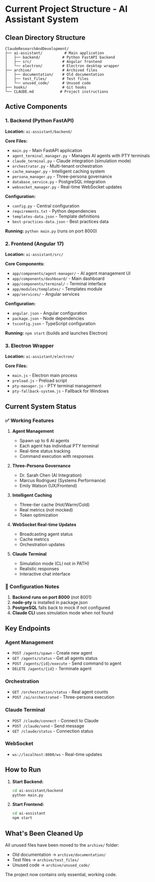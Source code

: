 # Current Project Structure - AI Assistant System

## Clean Directory Structure

```
ClaudeResearchAndDevelopment/
├── ai-assistant/          # Main application
│   ├── backend/          # Python FastAPI backend
│   ├── src/              # Angular frontend
│   └── electron/         # Electron desktop wrapper
├── archive/              # Archived files
│   ├── documentation/    # Old documentation
│   ├── test_files/       # Test files
│   └── unused_code/      # Unused code
├── hooks/                # Git hooks
└── CLAUDE.md            # Project instructions

```

## Active Components

### 1. Backend (Python FastAPI)
**Location:** `ai-assistant/backend/`

**Core Files:**
- `main.py` - Main FastAPI application
- `agent_terminal_manager.py` - Manages AI agents with PTY terminals
- `claude_terminal.py` - Claude integration (simulation mode)
- `orchestrator.py` - Multi-tenant orchestration
- `cache_manager.py` - Intelligent caching system
- `persona_manager.py` - Three-persona governance
- `database_service.py` - PostgreSQL integration
- `websocket_manager.py` - Real-time WebSocket updates

**Configuration:**
- `config.py` - Central configuration
- `requirements.txt` - Python dependencies
- `templates-data.json` - Template definitions
- `best-practices-data.json` - Best practices data

**Running:** `python main.py` (runs on port 8000)

### 2. Frontend (Angular 17)
**Location:** `ai-assistant/src/`

**Core Components:**
- `app/components/agent-manager/` - AI agent management UI
- `app/components/dashboard/` - Main dashboard
- `app/components/terminal/` - Terminal interface
- `app/modules/templates/` - Templates module
- `app/services/` - Angular services

**Configuration:**
- `angular.json` - Angular configuration
- `package.json` - Node dependencies
- `tsconfig.json` - TypeScript configuration

**Running:** `npm start` (builds and launches Electron)

### 3. Electron Wrapper
**Location:** `ai-assistant/electron/`

**Core Files:**
- `main.js` - Electron main process
- `preload.js` - Preload script
- `pty-manager.js` - PTY terminal management
- `pty-fallback-system.js` - Fallback for Windows

## Current System Status

### ✅ Working Features
1. **Agent Management**
   - Spawn up to 6 AI agents
   - Each agent has individual PTY terminal
   - Real-time status tracking
   - Command execution with responses

2. **Three-Persona Governance**
   - Dr. Sarah Chen (AI Integration)
   - Marcus Rodriguez (Systems Performance)
   - Emily Watson (UX/Frontend)

3. **Intelligent Caching**
   - Three-tier cache (Hot/Warm/Cold)
   - Real metrics (not mocked)
   - Token optimization

4. **WebSocket Real-time Updates**
   - Broadcasting agent status
   - Cache metrics
   - Orchestration updates

5. **Claude Terminal**
   - Simulation mode (CLI not in PATH)
   - Realistic responses
   - Interactive chat interface

### 🔧 Configuration Notes

1. **Backend runs on port 8000** (not 8001)
2. **node-pty** is installed in package.json
3. **PostgreSQL** falls back to mock if not configured
4. **Claude CLI** uses simulation mode when not found

## Key Endpoints

### Agent Management
- `POST /agents/spawn` - Create new agent
- `GET /agents/status` - Get all agents status
- `POST /agents/{id}/execute` - Send command to agent
- `DELETE /agents/{id}` - Terminate agent

### Orchestration
- `GET /orchestration/status` - Real agent counts
- `POST /ai/orchestrated` - Three-persona execution

### Claude Terminal
- `POST /claude/connect` - Connect to Claude
- `POST /claude/send` - Send message
- `GET /claude/status` - Connection status

### WebSocket
- `ws://localhost:8000/ws` - Real-time updates

## How to Run

1. **Start Backend:**
   ```bash
   cd ai-assistant/backend
   python main.py
   ```

2. **Start Frontend:**
   ```bash
   cd ai-assistant
   npm start
   ```

## What's Been Cleaned Up

All unused files have been moved to the `archive/` folder:
- Old documentation → `archive/documentation/`
- Test files → `archive/test_files/`
- Unused code → `archive/unused_code/`

The project now contains only essential, working code.